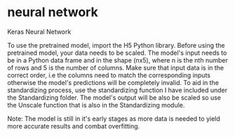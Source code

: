 # neural network
Keras Neural Network

To use the pretrained model, import the H5 Python library. Before using the pretrained model, your data needs to be scaled. The model's input needs to be in a Python
data frame and in the shape (nx5), where n is the nth number of rows and 5 is the number of columns. Make sure that input data is in the correct order, i.e the columns need
to match the corresponding inputs otherwise the model's predictions will be completely invalid. To aid in the standardizing process, use the standardizing function I have
included under the Standardizing folder. The model's output will be also be scaled so use the Unscale function that is also in the Standardizing module. 

Note:
The model is still in it's early stages as more data is needed to yield more accurate results and combat overfitting.
